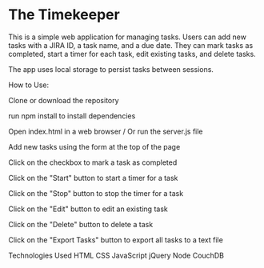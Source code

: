 # The Timekeeper
This is a simple web application for managing tasks. Users can add new tasks with a JIRA ID, a task name, and a due date. They can mark tasks as completed, start a timer for each task, edit existing tasks, and delete tasks.

The app uses local storage to persist tasks between sessions.

How to Use:

Clone or download the repository 

run npm install to install dependencies

Open index.html in a web browser / Or run the server.js file 

Add new tasks using the form at the top of the page

Click on the checkbox to mark a task as completed

Click on the "Start" button to start a timer for a task

Click on the "Stop" button to stop the timer for a task

Click on the "Edit" button to edit an existing task

Click on the "Delete" button to delete a task

Click on the "Export Tasks" button to export all tasks to a text file


Technologies Used
HTML
CSS
JavaScript
jQuery
Node
CouchDB 
